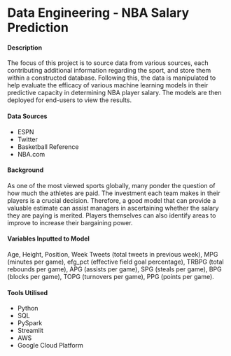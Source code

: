 # Data Engineering - NBA Salary Prediction

#### Description
The focus of this project is to source data from various sources, each contributing additional information regarding the sport, and store them within a constructed database. Following this, the data is manipulated to help evaluate the efficacy of various machine learning models in their predictive capacity in determining NBA player salary. The models are then deployed for end-users to view the results.

#### Data Sources
- ESPN
- Twitter
- Basketball Reference
- NBA.com

#### Background
As one of the most viewed sports globally, many ponder the question of how much the athletes are paid. The investment each team makes in their players is a crucial decision. Therefore, a good model that can provide a valuable estimate can assist managers in ascertaining whether the salary they are paying is merited. Players themselves can also identify areas to improve to increase their bargaining power.

#### Variables Inputted to Model 
Age, Height, Position, Week Tweets (total tweets in previous week), MPG (minutes per game), efg_pct (effective field goal percentage), TRBPG (total rebounds per game), APG (assists per game), SPG (steals per game), BPG (blocks per game), TOPG (turnovers per game), PPG (points per game).

#### Tools Utilised
- Python
- SQL
- PySpark
- Streamlit
- AWS
- Google Cloud Platform
